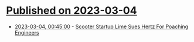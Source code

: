 # [Published on 2023-03-04](index.md)

* [2023-03-04, 00:45:00](https://yro.slashdot.org/story/23/03/04/0012224/scooter-startup-lime-sues-hertz-for-poaching-engineers?utm_source=rss1.0mainlinkanon&utm_medium=feed) - [Scooter Startup Lime Sues Hertz For Poaching Engineers](https://yro.slashdot.org/story/23/03/04/0012224/scooter-startup-lime-sues-hertz-for-poaching-engineers?utm_source=rss1.0mainlinkanon&utm_medium=feed)
